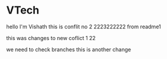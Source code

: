# VTech

hello I'm Vishath
this is conflit no 2   2223222222 from readme1

this was changes to new coflict 1  22

we need to check branches
this is another change